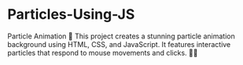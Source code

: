 # Particles-Using-JS
Particle Animation 🎇 This project creates a stunning particle animation background using HTML, CSS, and JavaScript. It features interactive particles that respond to mouse movements and clicks. 🚀✨
